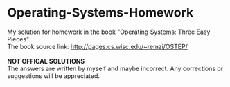 # Operating-Systems-Homework
My solution for homework in the book "Operating Systems: Three Easy Pieces"  
The book source link: http://pages.cs.wisc.edu/~remzi/OSTEP/  
<br/>
**NOT OFFICAL SOLUTIONS**  
The answers are written by myself and maybe incorrect. Any corrections or suggestions will be appreciated. 
